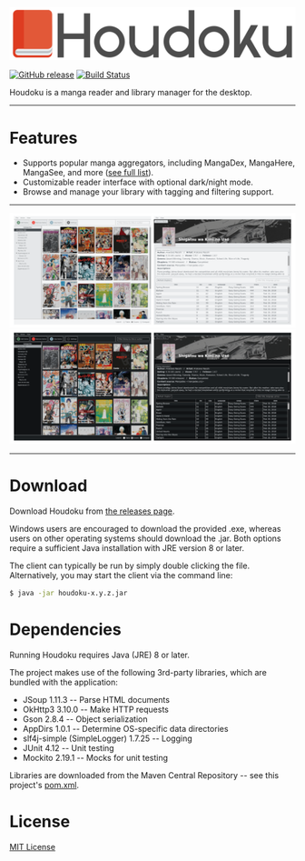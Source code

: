 ![Houdoku Header](/res/houdoku_header.png)

[![GitHub release](https://img.shields.io/github/release/xgi/houdoku.svg)](https://github.com/xgi/houdoku/releases) 
[![Build Status](https://travis-ci.org/xgi/houdoku.svg?branch=master)](https://travis-ci.org/xgi/houdoku)

Houdoku is a manga reader and library manager for the desktop.

---

# Features

* Supports popular manga aggregators, including MangaDex, MangaHere, MangaSee, and more
([see full list](https://github.com/xgi/houdoku/blob/master/supported_sources.txt)).
* Customizable reader interface with optional dark/night mode.
* Browse and manage your library with tagging and filtering support.

---

![Screenshots (light)](/res/screenshots_light.png)
![Screenshots (dark)](/res/screenshots_dark.png)

---

# Download

Download Houdoku from [the releases page](https://github.com/xgi/houdoku/releases).

Windows users are encouraged to download the provided .exe, whereas users on other operating 
systems should download the .jar. Both options require a sufficient Java installation with JRE 
version 8 or later.

The client can typically be run by simply double clicking the file. Alternatively, you may start 
the client via the command line:
```bash
$ java -jar houdoku-x.y.z.jar
```

# Dependencies

Running Houdoku requires Java (JRE) 8 or later.

The project makes use of the following 3rd-party libraries, which are bundled with the application:

* JSoup 1.11.3 -- Parse HTML documents
* OkHttp3 3.10.0 -- Make HTTP requests
* Gson 2.8.4 -- Object serialization
* AppDirs 1.0.1 -- Determine OS-specific data directories
* slf4j-simple (SimpleLogger) 1.7.25 -- Logging
* JUnit 4.12 -- Unit testing
* Mockito 2.19.1 -- Mocks for unit testing

Libraries are downloaded from the Maven Central Repository -- see this project's [pom.xml](https://github.com/xgi/houdoku/blob/master/pom.xml).

# License

[MIT License](https://github.com/xgi/houdoku/blob/master/LICENSE.txt)
